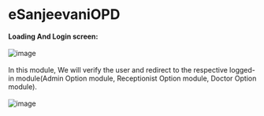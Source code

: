# eSanjeevaniOPD

<b>Loading And Login screen:</b></br> </br> 
![image](https://github.com/UtkarshRawat1710/eSanjeevaniOPD/assets/124810125/933d3e7a-f5e4-41cd-a88d-4f3cf2dad55b)</br> </br>
In this module, We will verify the user and redirect to the respective logged-in module(Admin Option module, Receptionist Option module, Doctor Option module).
</br> </br>
![image](https://github.com/UtkarshRawat1710/eSanjeevaniOPD/assets/124810125/47ff1312-a152-4b9a-b9bf-426b4348245f)






